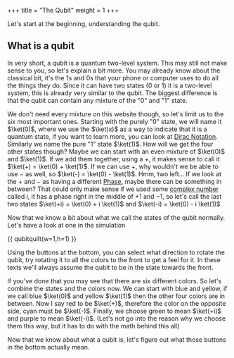 +++
title = "The Qubit"
weight = 1
+++

Let's start at the beginning, understanding the qubit.

## What is a qubit

In very short, a qubit is a quantum two-level system. This may still not make sense to you, so
let's explain a bit more.
You may already know about the classical bit, it's the 1s and 0s that your phone or computer uses
to do all the things they do. Since it can have two states (0 or 1) it is a two-level system,
this is already very similar to the qubit. The biggest difference is that the qubit can contain
any mixture of the "0" and "1" state.

We don't need every mixture on this website though, so let's limit us to the six most important ones.
Starting with the purely "0" state, we will name it $\ket(0)$, where we use the $\ket(x)$ as a way
to indicate that it is a quantum state, if you want to learn more, you can look at [Dirac Notation](wikipedia.com/dirac_notation).
Similarly we name the pure "1" state $\ket(1)$. How will we get the four other states though?
Maybe we can start with an even mixture of $\ket(0)$ and $\ket(1)$. If we add them together,
using a $+$, it makes sense to call it $\ket(+) = \ket(0) + \ket(1)$.
If we can use $+$, why wouldn't we be able to use $-$ as well, so $\ket(-) = \ket(0) - \ket(1)$.
Hmm, two left... If we look at the $+$ and $-$ as having a different [Phase](wikipedia.com/phase), 
maybe there can be something in between? That could only make sense if we used some [complex number](wikipedia/complex_number) called $i$, it has a phase right in the middle of $+1$ and $-1$,
so let's call the last two states $\ket(+i) = \ket(0) + i \ket(1)$ and $\ket(-i) = \ket(0) - i \ket(1)$

Now that we know a bit about what we call the states of the qubit normally. Let's have a look
at one in the simulation

{{ qubitquilt(w=1,h=1) }}

Using the buttons at the bottom, you can select what direction to rotate the qubit, try rotating
it to all the colors to the front to get a feel for it. In these texts we'll always
assume the qubit to be in the state towards the front.

If you've done that you may see that there are six different colors. So let's combine the states
and the colors now. We can start with blue and yellow, if we call blue $\ket(0)$ and yellow $\ket(1)$
then the other four colors are in between. Now I say red to be $\ket(+)$, 
therefore the color on the opposite side, cyan must be $\ket(-)$.
Finally, we choose green to mean $\ket(+i)$ and purple to mean $\ket(-i)$. (Let's not go into the reason
why we choose them this way, but it has to do with the math behind this all)

Now that we know about what a qubit is, let's figure out what those buttons in the bottom actually mean.
